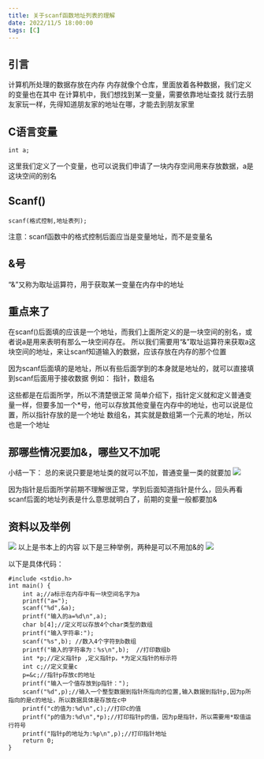 ```yaml
---
title: 关于scanf函数地址列表的理解
date: 2022/11/5 18:00:00
tags: [C]
---
```

## 引言
计算机所处理的数据存放在内存
内存就像个仓库，里面放着各种数据，我们定义的变量也在其中
在计算机中，我们想找到某一变量，需要依靠地址查找
就行去朋友家玩一样，先得知道朋友家的地址在哪，才能去到朋友家里
## C语言变量
```
int a;
```
这里我们定义了一个变量，也可以说我们申请了一块内存空间用来存放数据，a是这块空间的别名

## Scanf()
```
scanf(格式控制,地址表列);
```
注意：scanf函数中的格式控制后面应当是变量地址，而不是变量名

## &号
“&”又称为取址运算符，用于获取某一变量在内存中的地址

## 重点来了
在scanf()后面填的应该是一个地址，而我们上面所定义的是一块空间的别名，或者说a是用来表明有那么一块空间存在。
所以我们需要用“&”取址运算符来获取a这块空间的地址，来让scanf知道输入的数据，应该存放在内存的那个位置

因为scanf后面填的是地址，所以有些后面学到的本身就是地址的，就可以直接填到scanf后面用于接收数据
例如：
    指针，数组名

这些都是在后面所学，所以不清楚很正常
简单介绍下，指针定义就和定义普通变量一样，但要多加一个*号，他可以存放其他变量在内存中的地址，也可以说是位置，所以指针存放的是一个地址
数组名，其实就是数组第一个元素的地址，所以也是一个地址

## 那哪些情况要加&，哪些又不加呢
小结一下：
    总的来说只要是地址类的就可以不加，普通变量一类的就要加
![](https://blog-alan.oss-cn-hangzhou.aliyuncs.com/hexo_blog/C/xin.png)

因为指针是后面所学前期不理解很正常，学到后面知道指针是什么，回头再看scanf后面的地址列表是什么意思就明白了，前期的变量一般都要加&
## 资料以及举例
![](https://blog-alan.oss-cn-hangzhou.aliyuncs.com/hexo_blog/C/IMG_0625.JPG)
以上是书本上的内容
以下是三种举例，两种是可以不用加&的
![](https://blog-alan.oss-cn-hangzhou.aliyuncs.com/hexo_blog/C/code.png)

以下是具体代码：
```
#include <stdio.h>
int main() {
    int a;//a标示在内存中有一块空间名字为a
    printf("a=");
    scanf("%d",&a);
    printf("输入的a=%d\n",a);
    char b[4];//定义可以存放4个char类型的数组
    printf("输入字符串:");
    scanf("%s",b); //数入4个字符到b数组
    printf("输入的字符串为：%s\n",b);  //打印数组b
    int *p;//定义指针p ,定义指针p，*为定义指针的标示符
    int c;//定义变量c
    p=&c;//指针p存放c的地址
    printf("输入一个值存放到p指针：");
    scanf("%d",p);//输入一个整型数据到指针所指向的位置,输入数据到指针p,因为p所指向的是c的地址，所以数据具体是存放在c中
    printf("c的值为:%d\n",c);//打印c的值
    printf("p的值为:%d\n",*p);//打印指针p的值，因为p是指针，所以需要用*取值运行符号
    printf("指针p的地址为:%p\n",p);//打印指针地址
    return 0;
}
```